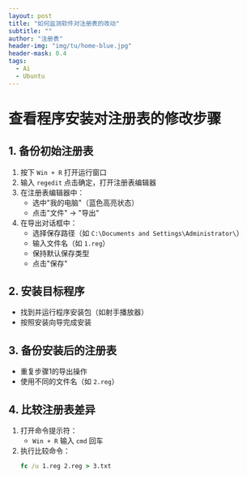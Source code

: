 ```yaml
---
layout: post
title: "如何监测软件对注册表的改动"
subtitle: ""
author: "注册表"
header-img: "img/tu/home-blue.jpg"
header-mask: 0.4
tags:
  - Ai
  - Ubuntu
---
```

# 查看程序安装对注册表的修改步骤

## 1. 备份初始注册表
1. 按下 `Win + R` 打开运行窗口
2. 输入 `regedit` 点击确定，打开注册表编辑器
3. 在注册表编辑器中：
   - 选中"我的电脑"（蓝色高亮状态）
   - 点击"文件" → "导出"
4. 在导出对话框中：
   - 选择保存路径（如 `C:\Documents and Settings\Administrator\`）
   - 输入文件名（如 `1.reg`）
   - 保持默认保存类型
   - 点击"保存"

## 2. 安装目标程序
- 找到并运行程序安装包（如射手播放器）
- 按照安装向导完成安装

## 3. 备份安装后的注册表
- 重复步骤1的导出操作
- 使用不同的文件名（如 `2.reg`）

## 4. 比较注册表差异
1. 打开命令提示符：
   - `Win + R` 输入 `cmd` 回车
2. 执行比较命令：
   ```cmd
   fc /u 1.reg 2.reg > 3.txt
